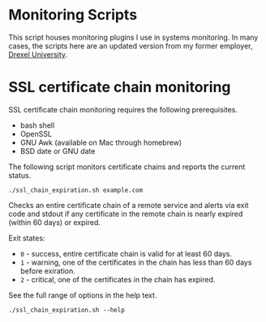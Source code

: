 # Monitoring Scripts

This script houses monitoring plugins I use in systems monitoring.  In many
cases, the scripts here are an updated version from my former employer, [Drexel
University][drexel].

# SSL certificate chain monitoring

SSL certificate chain monitoring requires the following prerequisites.

- bash shell
- OpenSSL
- GNU Awk (available on Mac through homebrew)
- BSD date or GNU date

The following script monitors certificate chains and reports the current status.

    ./ssl_chain_expiration.sh example.com

Checks an entire certificate chain of a remote service and alerts via exit code
and stdout if any certificate in the remote chain is nearly expired (within 60
days) or expired.

Exit states:

- `0` - success, entire certificate chain is valid for at least 60 days.
- `1` - warning, one of the certificates in the chain has less than 60 days
  before exiration.
- `2` - critical, one of the certificates in the chain has expired.

See the full range of options in the help text.

    ./ssl_chain_expiration.sh --help

[drexel]: https://github.com/samrocketman/drexel-university
